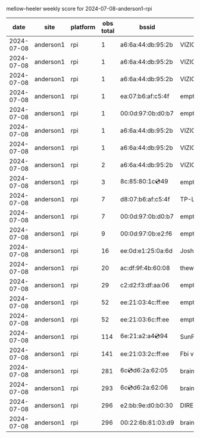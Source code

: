 mellow-heeler weekly score for 2024-07-08-anderson1-rpi

|date|site|platform|obs total|bssid|ssid|lat|lng|
|--|--|--|--|--|--|--|--|
|2024-07-08|anderson1|rpi|1|a6:6a:44:db:95:2b|VIZIOCastAudio3649|0|0|
|2024-07-08|anderson1|rpi|1|a6:6a:44:db:95:2b|VIZIOCastAudio4595|0|0|
|2024-07-08|anderson1|rpi|1|a6:6a:44:db:95:2b|VIZIOCastAudio4054|0|0|
|2024-07-08|anderson1|rpi|1|ea:07:b6:af:c5:4f|empty_ssid|0|0|
|2024-07-08|anderson1|rpi|1|00:0d:97:0b:d0:b7|empty_ssid|0|0|
|2024-07-08|anderson1|rpi|1|a6:6a:44:db:95:2b|VIZIOCastAudio4678|0|0|
|2024-07-08|anderson1|rpi|1|a6:6a:44:db:95:2b|VIZIOCastAudio6386|0|0|
|2024-07-08|anderson1|rpi|2|a6:6a:44:db:95:2b|VIZIOCastAudio1564|0|0|
|2024-07-08|anderson1|rpi|3|8c:85:80:1c:cd:49|empty_ssid|0|0|
|2024-07-08|anderson1|rpi|7|d8:07:b6:af:c5:4f|TP-Link_C54F|0|0|
|2024-07-08|anderson1|rpi|7|00:0d:97:0b:d0:b7|empty_ssid|0|0|
|2024-07-08|anderson1|rpi|9|00:0d:97:0b:e2:f6|empty_ssid|0|0|
|2024-07-08|anderson1|rpi|16|ee:0d:e1:25:0a:6d|JoshLily|0|0|
|2024-07-08|anderson1|rpi|20|ac:df:9f:4b:60:08|theweef|0|0|
|2024-07-08|anderson1|rpi|29|c2:d2:f3:df:aa:06|empty_ssid|0|0|
|2024-07-08|anderson1|rpi|52|ee:21:03:4c:ff:ee|empty_ssid|0|0|
|2024-07-08|anderson1|rpi|52|ee:21:03:6c:ff:ee|empty_ssid|0|0|
|2024-07-08|anderson1|rpi|114|6e:21:a2:a4:cd:94|SunPower21450|0|0|
|2024-07-08|anderson1|rpi|141|ee:21:03:2c:ff:ee|Fbi van 13|0|0|
|2024-07-08|anderson1|rpi|281|6c:cd:d6:2a:62:05|braingang2_5GEXT|0|0|
|2024-07-08|anderson1|rpi|293|6c:cd:d6:2a:62:06|braingang2_2GEXT|0|0|
|2024-07-08|anderson1|rpi|296|e2:bb:9e:d0:b0:30|DIRECT-9ED03030|0|0|
|2024-07-08|anderson1|rpi|296|00:22:6b:81:03:d9|braingang2|0|0|
